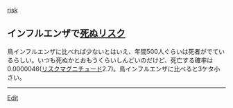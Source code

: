 ---
---
[risk](/risk)
## インフルエンザで[死ぬリスク](/死ぬリスク)
鳥インフルエンザに比べれば少ないとはいえ、年間500人ぐらいは死者がでているらしい。いつも死ぬかとおもうくらいしんどいのだけど、死亡する確率は0.0000046([リスクマグニチュード](/リスクマグニチュード)2.7)。鳥インフルエンザに比べると3ケタ小さい。




----
[Edit](https://github.com/vitroid/vitroid.github.io/edit/master/MD/インフルエンザのリスク.md)
